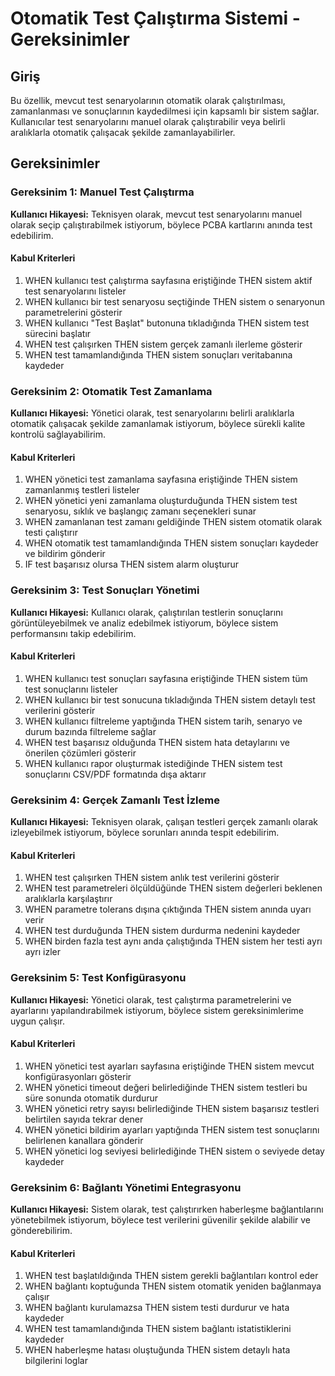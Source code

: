 # Otomatik Test Çalıştırma Sistemi - Gereksinimler

## Giriş

Bu özellik, mevcut test senaryolarının otomatik olarak çalıştırılması, zamanlanması ve sonuçlarının kaydedilmesi için kapsamlı bir sistem sağlar. Kullanıcılar test senaryolarını manuel olarak çalıştırabilir veya belirli aralıklarla otomatik çalışacak şekilde zamanlayabilirler.

## Gereksinimler

### Gereksinim 1: Manuel Test Çalıştırma

**Kullanıcı Hikayesi:** Teknisyen olarak, mevcut test senaryolarını manuel olarak seçip çalıştırabilmek istiyorum, böylece PCBA kartlarını anında test edebilirim.

#### Kabul Kriterleri

1. WHEN kullanıcı test çalıştırma sayfasına eriştiğinde THEN sistem aktif test senaryolarını listeler
2. WHEN kullanıcı bir test senaryosu seçtiğinde THEN sistem o senaryonun parametrelerini gösterir
3. WHEN kullanıcı "Test Başlat" butonuna tıkladığında THEN sistem test sürecini başlatır
4. WHEN test çalışırken THEN sistem gerçek zamanlı ilerleme gösterir
5. WHEN test tamamlandığında THEN sistem sonuçları veritabanına kaydeder

### Gereksinim 2: Otomatik Test Zamanlama

**Kullanıcı Hikayesi:** Yönetici olarak, test senaryolarını belirli aralıklarla otomatik çalışacak şekilde zamanlamak istiyorum, böylece sürekli kalite kontrolü sağlayabilirim.

#### Kabul Kriterleri

1. WHEN yönetici test zamanlama sayfasına eriştiğinde THEN sistem zamanlanmış testleri listeler
2. WHEN yönetici yeni zamanlama oluşturduğunda THEN sistem test senaryosu, sıklık ve başlangıç zamanı seçenekleri sunar
3. WHEN zamanlanan test zamanı geldiğinde THEN sistem otomatik olarak testi çalıştırır
4. WHEN otomatik test tamamlandığında THEN sistem sonuçları kaydeder ve bildirim gönderir
5. IF test başarısız olursa THEN sistem alarm oluşturur

### Gereksinim 3: Test Sonuçları Yönetimi

**Kullanıcı Hikayesi:** Kullanıcı olarak, çalıştırılan testlerin sonuçlarını görüntüleyebilmek ve analiz edebilmek istiyorum, böylece sistem performansını takip edebilirim.

#### Kabul Kriterleri

1. WHEN kullanıcı test sonuçları sayfasına eriştiğinde THEN sistem tüm test sonuçlarını listeler
2. WHEN kullanıcı bir test sonucuna tıkladığında THEN sistem detaylı test verilerini gösterir
3. WHEN kullanıcı filtreleme yaptığında THEN sistem tarih, senaryo ve durum bazında filtreleme sağlar
4. WHEN test başarısız olduğunda THEN sistem hata detaylarını ve önerilen çözümleri gösterir
5. WHEN kullanıcı rapor oluşturmak istediğinde THEN sistem test sonuçlarını CSV/PDF formatında dışa aktarır

### Gereksinim 4: Gerçek Zamanlı Test İzleme

**Kullanıcı Hikayesi:** Teknisyen olarak, çalışan testleri gerçek zamanlı olarak izleyebilmek istiyorum, böylece sorunları anında tespit edebilirim.

#### Kabul Kriterleri

1. WHEN test çalışırken THEN sistem anlık test verilerini gösterir
2. WHEN test parametreleri ölçüldüğünde THEN sistem değerleri beklenen aralıklarla karşılaştırır
3. WHEN parametre tolerans dışına çıktığında THEN sistem anında uyarı verir
4. WHEN test durduğunda THEN sistem durdurma nedenini kaydeder
5. WHEN birden fazla test aynı anda çalıştığında THEN sistem her testi ayrı ayrı izler

### Gereksinim 5: Test Konfigürasyonu

**Kullanıcı Hikayesi:** Yönetici olarak, test çalıştırma parametrelerini ve ayarlarını yapılandırabilmek istiyorum, böylece sistem gereksinimlerime uygun çalışır.

#### Kabul Kriterleri

1. WHEN yönetici test ayarları sayfasına eriştiğinde THEN sistem mevcut konfigürasyonları gösterir
2. WHEN yönetici timeout değeri belirlediğinde THEN sistem testleri bu süre sonunda otomatik durdurur
3. WHEN yönetici retry sayısı belirlediğinde THEN sistem başarısız testleri belirtilen sayıda tekrar dener
4. WHEN yönetici bildirim ayarları yaptığında THEN sistem test sonuçlarını belirlenen kanallara gönderir
5. WHEN yönetici log seviyesi belirlediğinde THEN sistem o seviyede detay kaydeder

### Gereksinim 6: Bağlantı Yönetimi Entegrasyonu

**Kullanıcı Hikayesi:** Sistem olarak, test çalıştırırken haberleşme bağlantılarını yönetebilmek istiyorum, böylece test verilerini güvenilir şekilde alabilir ve gönderebilirim.

#### Kabul Kriterleri

1. WHEN test başlatıldığında THEN sistem gerekli bağlantıları kontrol eder
2. WHEN bağlantı koptuğunda THEN sistem otomatik yeniden bağlanmaya çalışır
3. WHEN bağlantı kurulamazsa THEN sistem testi durdurur ve hata kaydeder
4. WHEN test tamamlandığında THEN sistem bağlantı istatistiklerini kaydeder
5. WHEN haberleşme hatası oluştuğunda THEN sistem detaylı hata bilgilerini loglar